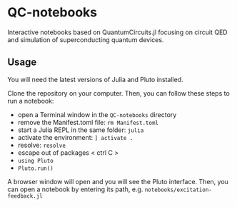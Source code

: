 # QC-notebooks

Interactive notebooks based on QuantumCircuits.jl focusing on circuit QED and simulation of superconducting quantum devices.

## Usage
You will need the latest versions of Julia and Pluto installed.

Clone the repository on your computer. Then, you can follow these steps to run a notebook:
* open a Terminal window in the `QC-notebooks` directory
* remove the Manifest.toml file: `rm Manifest.toml`
* start a Julia REPL in the same folder: `julia`
* activate the environment: `] activate .`
* resolve: `resolve`
* escape out of packages < ctrl C >
* `using Pluto`
* `Pluto.run()`

A browser window will open and you will see the Pluto interface. Then, you can open a notebook by entering its path, e.g. `notebooks/excitation-feedback.jl`
